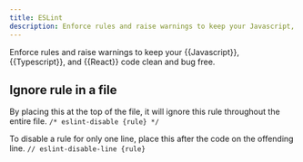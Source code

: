 ```yaml
---
title: ESLint
description: Enforce rules and raise warnings to keep your Javascript, Typescript, and React code clean and bug free.
---
```


Enforce rules and raise warnings to keep your {{Javascript}}, {{Typescript}}, and {{React}} code clean and bug free.

## Ignore rule in a file

By placing this at the top of the file, it will ignore this rule throughout the entire file. `/* eslint-disable {rule} */`

To disable a rule for only one line, place this after the code on the offending line. `// eslint-disable-line {rule}`


